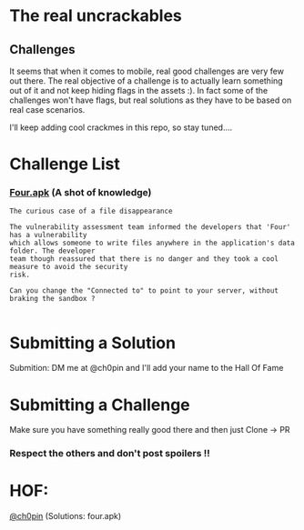 # The real uncrackables 

## Challenges 

It seems that when it comes to mobile, real good challenges are very few out there. The real objective of a challenge is to actually learn something out of it and not keep hiding flags in the assets :). In fact some of the challenges won't have flags, but real solutions as they have to be based on real case scenarios. 

I'll keep adding cool crackmes in this repo, so stay tuned....

# Challenge List

### [Four.apk](https://github.com/Ch0pin/uncrackable/blob/main/four.apk) (A shot of knowledge) 

```
The curious case of a file disappearance

The vulnerability assessment team informed the developers that 'Four' has a vulnerability 
which allows someone to write files anywhere in the application's data folder. The developer 
team though reassured that there is no danger and they took a cool measure to avoid the security 
risk. 

Can you change the "Connected to" to point to your server, without braking the sandbox ?


```


# Submitting a Solution

Submition: DM me at @ch0pin and I'll add your name to the Hall Of Fame

# Submitting a Challenge 

Make sure you have something really good there and then just Clone -> PR 

### Respect the others and don't post spoilers !!

# HOF:

[@ch0pin](https://twitter.com/Ch0pin) (Solutions: four.apk)
